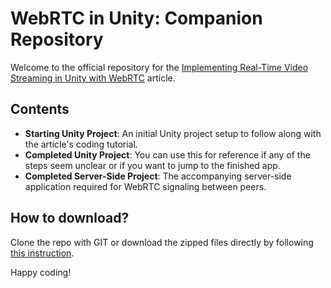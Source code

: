 # WebRTC in Unity: Companion Repository

Welcome to the official repository for the [Implementing Real-Time Video Streaming in Unity with WebRTC](https://getstream.io/resources/projects/webrtc/platforms/unity-streaming/) article.

## Contents

- **Starting Unity Project**: An initial Unity project setup to follow along with the article's coding tutorial.
- **Completed Unity Project**: You can use this for reference if any of the steps seem unclear or if you want to jump to the finished app.
- **Completed Server-Side Project**: The accompanying server-side application required for WebRTC signaling between peers.

## How to download?
Clone the repo with GIT or download the zipped files directly by following [this instruction](https://docs.github.com/en/repositories/working-with-files/using-files/downloading-source-code-archives#downloading-source-code-archives).

Happy coding!
